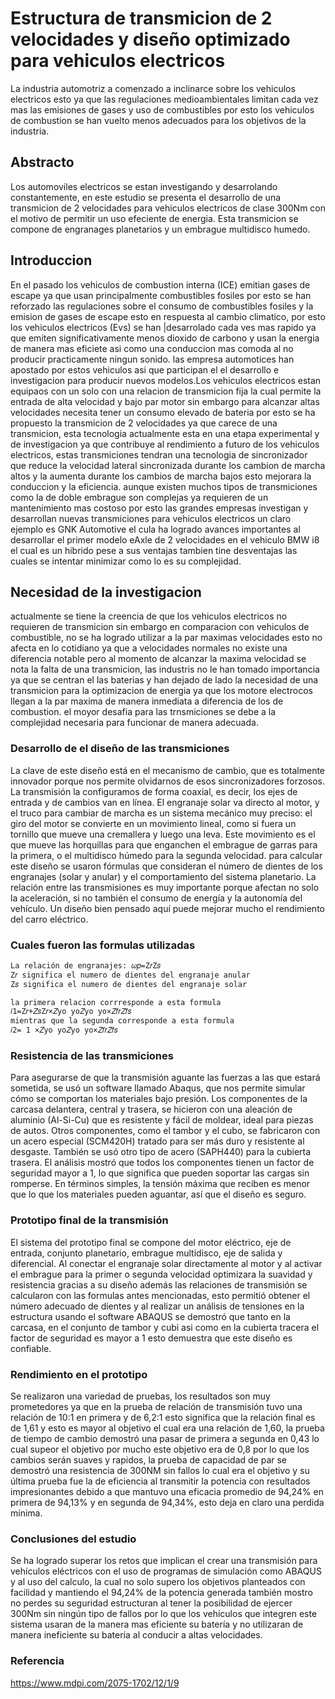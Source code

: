 # Estructura de transmicion de 2 velocidades y diseño optimizado para vehiculos electricos

La industria automotriz a comenzado a inclinarce sobre los vehiculos electricos esto ya que las regulaciones medioambientales limitan cada vez mas las emisiones de gases y uso de combustibles por esto los vehiculos de combustion se han vuelto menos adecuados para los objetivos de la industria.

## Abstracto

Los automoviles electricos se estan investigando y desarrolando constantemente, en este estudio se presenta el desarrollo de una transmicion de 2 velocidades para vehiculos electricos de clase 300Nm con el motivo de permitir un uso efeciente de energia.
Esta transmicion se compone de engranages planetarios y un embrague multidisco humedo.

## Introduccion
En el pasado los vehiculos de combustion interna (ICE) emitian gases de escape ya que usan principalmente combustibles fosiles 
por esto se han reforzado las regulaciones sobre el consumo de combustibles fosiles y la emision de gases de escape esto en respuesta al cambio climatico, por esto los vehiculos electricos (Evs) se han |desarrolado cada ves mas rapido ya que emiten significativamente menos dioxido de carbono y usan la energia de manera mas eficiete asi como una conduccion mas comoda al no producir practicamente ningun sonido.
las empresa automotices han apostado por estos vehiculos asi que participan el el desarrollo e investigacion para producir nuevos modelos.Los vehiculos electricos estan equipaos con un solo con una relacion de transmicion fija la cual permite la entrada de alta velocidad y bajo par motor sin embargo para alcanzar altas velocidades necesita tener un consumo elevado de bateria por esto se ha propuesto la transmicion de 2 velocidades ya que carece de una transmicion, esta tecnologia actualmente esta en una etapa experimental y de investigacion ya que contribuye al rendimiento a futuro de los vehiculos electricos, estas transmiciones tendran una tecnologia de sincronizador  que reduce la velocidad lateral sincronizada durante los cambion de marcha altos y la aumenta durante los cambios de marcha bajos esto mejorara la conduccion y la eficiencia.
aunque existen muchos tipos de transmiciones como la de doble embrague son complejas ya requieren de un mantenimiento mas costoso por esto las grandes empresas investigan y desarrollan nuevas transmiciones para vehiculos electricos un claro ejemplo es GNK Automotive el cula ha logrado avances importantes al desarrollar el primer modelo eAxle de 2 velocidades en el vehiculo BMW i8 el cual es un hibrido pese a sus ventajas tambien tine desventajas las cuales se intentar minimizar como lo es su complejidad.

## Necesidad de la investigacion 
actualmente se tiene la creencia de que los vehiculos electricos no requieren de transmicion sin embargo en comparacion con vehiculos de combustible, no se ha logrado utilizar a la par maximas velocidades esto no afecta en lo cotidiano ya que a velocidades normales no existe una diferencia notable pero al momento de alcanzar la maxima velocidad se nota la falta de una transmicion, las industris no le han tomado importancia ya que se centran el las baterias y han dejado de lado la necesidad de una transmicion para la optimizacion de energia ya que los motore electrocos llegan a la par maxima de manera inmediata a diferencia de los de combustion. el moyor desafia para las trnsmiciones se debe a la complejidad necesaria para funcionar de manera adecuada.

### Desarrollo de el diseño de las transmiciones

La clave de este diseño está en el mecanismo de cambio, que es totalmente innovador porque nos permite olvidarnos de esos sincronizadores forzosos. La transmisión la configuramos de forma coaxial, es decir, los ejes de entrada y de cambios van en línea. El engranaje solar va directo al motor, y el truco para cambiar de marcha es un sistema mecánico muy preciso: el giro del motor se convierte en un movimiento lineal, como si fuera un tornillo que mueve una cremallera y luego una leva. Este movimiento es el que mueve las horquillas para que enganchen el embrague de garras para la primera, o el multidisco húmedo para la segunda velocidad.
para calcular este diseño se usaron fórmulas que consideran el número de dientes de los engranajes (solar y anular) y el comportamiento del sistema planetario. La relación entre las transmisiones es muy importante porque afectan no solo la aceleración, si no también el consumo de energía y la autonomía del vehículo. Un diseño bien pensado aquí puede mejorar mucho el rendimiento del carro eléctrico.

### Cuales fueron las formulas utilizadas 

```bash
La relación de engranajes: 𝜔𝑝=Z𝑟Z𝑠
Z𝑟 significa el numero de dientes del engranaje anular
Z𝑠 significa el numero de dientes del engranaje solar
```

```bash
la primera relacion corrresponde a esta formula
𝑖1=Z𝑟+𝑍𝑠Z𝑟×𝑍yo yo𝑍yo yo×𝑍𝑓𝑟𝑍𝑓𝑠
mientras que la segunda corresponde a esta formula
𝑖2= 1 ×𝛧yo yo𝛧yo yo×𝑍𝑓𝑟𝑍𝑓𝑠
```

### Resistencia de las transmiciones

Para asegurarse de que la transmisión aguante las fuerzas a las que estará sometida, se usó un software llamado Abaqus, que nos permite simular cómo se comportan los materiales bajo presión. Los componentes de la carcasa delantera, central y trasera, se hicieron con una aleación de aluminio (Al-Si-Cu) que es resistente y fácil de moldear, ideal para piezas de autos. Otros componentes, como el tambor y el cubo, se fabricaron con un acero especial (SCM420H) tratado para ser más duro y resistente al desgaste. También se usó otro tipo de acero (SAPH440) para la cubierta trasera. El análisis mostró que todos los componentes tienen un factor de seguridad mayor a 1, lo que significa que pueden soportar las cargas sin romperse. En términos simples, la tensión máxima que reciben es menor que lo que los materiales pueden aguantar, así que el diseño es seguro.


### Prototipo final de la transmisión

El sistema del prototipo final se compone del motor eléctrico, eje de entrada, conjunto planetario, embrague multidisco, eje de salida y diferencial.
Al conectar el engranaje solar directamente al motor y al activar el embrague para la primer o segunda velocidad optimizara la suavidad y resistencia gracias a su diseño además las relaciones de transmisión se calcularon con las formulas antes mencionadas, esto permitió obtener el número adecuado de dientes y al realizar un análisis de tensiones en la estructura  usando el software ABAQUS se demostró que tanto en la carcasa, en el conjunto de tambor y cubi asi como en la cubierta tracera el factor de seguridad es mayor a 1 esto demuestra que este diseño es confiable.

### Rendimiento en el prototipo

Se realizaron una variedad de pruebas, los resultados son muy prometedores ya que en la prueba de relación de transmisión tuvo una relación de 10:1 en primera y de 6,2:1 esto significa que la relación final es de 1,61 y esto es mayor al objetivo el cual era una relación de 1,60, la prueba de tiempo de cambio demostró una pasar de primera a segunda en 0,43 lo cual supeor el objetivo por mucho este objetivo era de 0,8 por lo que los cambios serán suaves y rapidos, la prueba de capacidad de par se demostró una resistencia de 300NM sin fallos lo cual era el objetivo  y su última prueba fue la de eficiencia al transmitir la potencia con resultados impresionantes debido a que mantuvo una eficacia promedio de 94,24% en primera de 94,13% y en segunda de 94,34%, esto deja en claro una perdida mínima.

### Conclusiones del estudio

Se ha logrado superar los retos que implican el crear una transmisión para vehículos eléctricos con el uso de programas de simulación como ABAQUS y al uso del calculo, la cual no solo supero los objetivos planteados con facilidad y mantiendo el 94,24% de la potencia generada también mostro no perdes su seguridad estructuran al tener la posibilidad de ejercer 300Nm sin ningún tipo de fallos por lo que los vehículos que integren este sistema usaran de la manera mas eficiente su batería y no utilizaran de manera ineficiente su batería al conducir a altas velocidades.

### Referencia 
 https://www.mdpi.com/2075-1702/12/1/9
